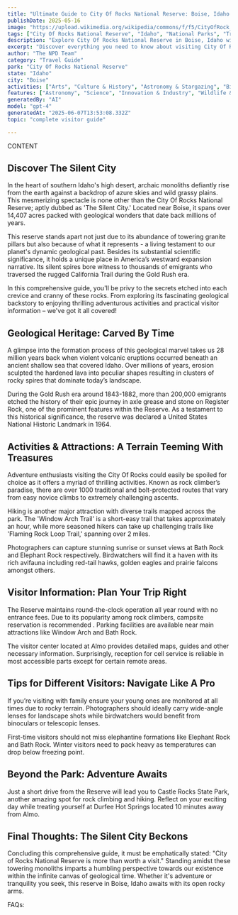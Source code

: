 ```yaml
---
title: "Ultimate Guide to City Of Rocks National Reserve: Boise, Idaho Complete Visitor Experience"
publishDate: 2025-05-16
image: "https://upload.wikimedia.org/wikipedia/commons/f/f5/CityOfRock_%2814%29.jpg"
tags: ["City Of Rocks National Reserve", "Idaho", "National Parks", "Travel Guide", "Boise", "Outdoor Recreation", "Family Travel", "Adventure"]
description: "Explore City Of Rocks National Reserve in Boise, Idaho with our comprehensive visitor guide featuring activities, tips, and local insights."
excerpt: "Discover everything you need to know about visiting City Of Rocks National Reserve in Boise, Idaho."
author: "The NPD Team"
category: "Travel Guide"
park: "City Of Rocks National Reserve"
state: "Idaho"
city: "Boise"
activities: ["Arts", "Culture & History", "Astronomy & Stargazing", "Biking", "Camping", "Climbing & Caving", "Educational Activities", "Fishing & Hunting", "Guided & Self-Guided Tours", "Hiking & Trekking", "Motorized Recreation", "Snow Activities", "Wildlife Viewing"]
features: ["Astronomy", "Science", "Innovation & Industry", "Wildlife & Conservation", "Art", "Music & Literature", "Fire & Disaster", "Transportation", "Cultural Heritage & Society", "Natural Features & Ecosystems"]
generatedBy: "AI"
model: "gpt-4"
generatedAt: "2025-06-07T13:53:08.332Z"
topic: "complete visitor guide"

---
```


CONTENT

## Discover The Silent City
In the heart of southern Idaho's high desert, archaic monoliths defiantly rise from the earth against a backdrop of azure skies and wild grassy plains. This mesmerizing spectacle is none other than the City Of Rocks National Reserve; aptly dubbed as 'The Silent City.' Located near Boise, it spans over 14,407 acres packed with geological wonders that date back millions of years.

This reserve stands apart not just due to its abundance of towering granite pillars but also because of what it represents - a living testament to our planet's dynamic geological past. Besides its substantial scientific significance, it holds a unique place in America’s westward expansion narrative. Its silent spires bore witness to thousands of emigrants who traversed the rugged California Trail during the Gold Rush era.

In this comprehensive guide, you'll be privy to the secrets etched into each crevice and cranny of these rocks. From exploring its fascinating geological backstory to enjoying thrilling adventurous activities and practical visitor information – we've got it all covered!

## Geological Heritage: Carved By Time 
A glimpse into the formation process of this geological marvel takes us 28 million years back when violent volcanic eruptions occurred beneath an ancient shallow sea that covered Idaho. Over millions of years, erosion sculpted the hardened lava into peculiar shapes resulting in clusters of rocky spires that dominate today’s landscape.

During the Gold Rush era around 1843-1882, more than 200,000 emigrants etched the history of their epic journey in axle grease and stone on Register Rock, one of the prominent features within the Reserve. As a testament to this historical significance, the reserve was declared a United States National Historic Landmark in 1964.

## Activities & Attractions: A Terrain Teeming With Treasures
Adventure enthusiasts visiting the City Of Rocks could easily be spoiled for choice as it offers a myriad of thrilling activities. Known as rock climber’s paradise, there are over 1000 traditional and bolt-protected routes that vary from easy novice climbs to extremely challenging ascents.

Hiking is another major attraction with diverse trails mapped across the park. The 'Window Arch Trail' is a short-easy trail that takes approximately an hour, while more seasoned hikers can take up challenging trails like 'Flaming Rock Loop Trail,' spanning over 2 miles.

Photographers can capture stunning sunrise or sunset views at Bath Rock and Elephant Rock respectively. Birdwatchers will find it a haven with its rich avifauna including red-tail hawks, golden eagles and prairie falcons amongst others.

## Visitor Information: Plan Your Trip Right 
The Reserve maintains round-the-clock operation all year round with no entrance fees. Due to its popularity among rock climbers, campsite reservation is recommended . Parking facilities are available near main attractions like Window Arch and Bath Rock. 

The visitor center located at Almo provides detailed maps, guides and other necessary information. Surprisingly, reception for cell service is reliable in most accessible parts except for certain remote areas.

## Tips for Different Visitors: Navigate Like A Pro 
If you’re visiting with family ensure your young ones are monitored at all times due to rocky terrain. Photographers should ideally carry wide-angle lenses for landscape shots while birdwatchers would benefit from binoculars or telescopic lenses.

First-time visitors should not miss elephantine formations like Elephant Rock and Bath Rock. Winter visitors need to pack heavy as temperatures can drop below freezing point.

## Beyond the Park: Adventure Awaits 
Just a short drive from the Reserve will lead you to Castle Rocks State Park, another amazing spot for rock climbing and hiking. Reflect on your exciting day while treating yourself at Durfee Hot Springs located 10 minutes away from Almo.

## Final Thoughts: The Silent City Beckons 
Concluding this comprehensive guide, it must be emphatically stated: "City of Rocks National Reserve is more than worth a visit." Standing amidst these towering monoliths imparts a humbling perspective towards our existence within the infinite canvas of geological time. Whether it's adventure or tranquility you seek, this reserve in Boise, Idaho awaits with its open rocky arms.

FAQs: